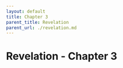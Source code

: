 ```yaml
---
layout: default
title: Chapter 3
parent_title: Revelation
parent_url: ./revelation.md
---
```


# Revelation - Chapter 3
